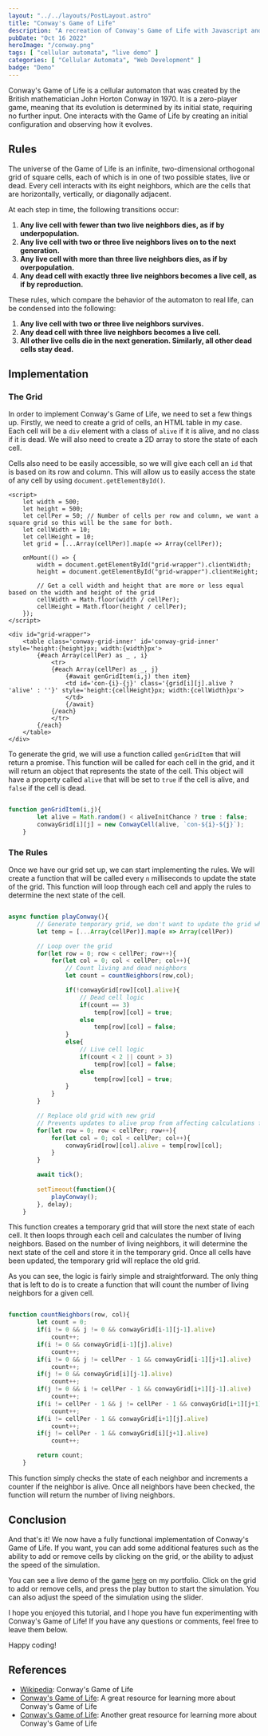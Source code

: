 ```yaml
---
layout: "../../layouts/PostLayout.astro"
title: "Conway's Game of Life"
description: "A recreation of Conway's Game of Life with Javascript and Svelte."
pubDate: "Oct 16 2022"
heroImage: "/conway.png"
tags: [ "cellular automata", "live demo" ]
categories: [ "Cellular Automata", "Web Development" ]
badge: "Demo"
---
```


Conway's Game of Life is a cellular automaton that was created by the British mathematician John Horton Conway in 1970. It is a zero-player game, meaning that its evolution is determined by its initial state, requiring no further input. One interacts with the Game of Life by creating an initial configuration and observing how it evolves.

## Rules

The universe of the Game of Life is an infinite, two-dimensional orthogonal grid of square cells, each of which is in one of two possible states, live or dead. Every cell interacts with its eight neighbors, which are the cells that are horizontally, vertically, or diagonally adjacent.

At each step in time, the following transitions occur:

1. **Any live cell with fewer than two live neighbors dies, as if by underpopulation.**
2. **Any live cell with two or three live neighbors lives on to the next generation.**
3. **Any live cell with more than three live neighbors dies, as if by overpopulation.**
4. **Any dead cell with exactly three live neighbors becomes a live cell, as if by reproduction.**

These rules, which compare the behavior of the automaton to real life, can be condensed into the following:

1. **Any live cell with two or three live neighbors survives.**
2. **Any dead cell with three live neighbors becomes a live cell.**
3. **All other live cells die in the next generation. Similarly, all other dead cells stay dead.**

## Implementation

### The Grid

In order to implement Conway's Game of Life, we need to set a few things up. Firstly, we need to create a grid of cells, an HTML table in my case. Each cell will be a `div` element with a class of `alive` if it is alive, and no class if it is dead. We will also need to create a 2D array to store the state of each cell.

Cells also need to be easily accessible, so we will give each cell an `id` that is based on its row and column. This will allow us to easily access the state of any cell by using `document.getElementById()`.

```svelte
<script>
    let width = 500;
    let height = 500;
    let cellPer = 50; // Number of cells per row and column, we want a square grid so this will be the same for both.
    let cellWidth = 10;
    let cellHeight = 10;
    let grid = [...Array(cellPer)].map(e => Array(cellPer));

    onMount(() => {
        width = document.getElementById("grid-wrapper").clientWidth;
        height = document.getElementById("grid-wrapper").clientHeight;

        // Get a cell width and height that are more or less equal based on the width and height of the grid
        cellWidth = Math.floor(width / cellPer);
        cellHeight = Math.floor(height / cellPer);
    });
</script>

<div id="grid-wrapper">
    <table class='conway-grid-inner' id='conway-grid-inner' style='height:{height}px; width:{width}px'>
        {#each Array(cellPer) as _ , i}
            <tr>
            {#each Array(cellPer) as _, j}
                {#await genGridItem(i,j) then item}
                <td id='con-{i}-{j}' class='{grid[i][j].alive ? 'alive' : ''}' style='height:{cellHeight}px; width:{cellWidth}px'>
                </td>
                {/await}
            {/each}
            </tr>
        {/each}
    </table>
</div>

```

To generate the grid, we will use a function called `genGridItem` that will return a promise. This function will be called for each cell in the grid, and it will return an object that represents the state of the cell. This object will have a property called `alive` that will be set to `true` if the cell is alive, and `false` if the cell is dead.

```javascript

function genGridItem(i,j){
        let alive = Math.random() < aliveInitChance ? true : false;
        conwayGrid[i][j] = new ConwayCell(alive, `con-${i}-${j}`);
    }

```

### The Rules

Once we have our grid set up, we can start implementing the rules. We will create a function that will be called every `n` milliseconds to update the state of the grid. This function will loop through each cell and apply the rules to determine the next state of the cell.

```javascript

async function playConway(){
        // Generate temporary grid, we don't want to update the grid while we are still calculating the next state
        let temp = [...Array(cellPer)].map(e => Array(cellPer))

        // Loop over the grid
        for(let row = 0; row < cellPer; row++){
            for(let col = 0; col < cellPer; col++){
                // Count living and dead neighbors
                let count = countNeighbors(row,col);

                if(!conwayGrid[row][col].alive){
                    // Dead cell logic
                    if(count == 3)
                        temp[row][col] = true;
                    else
                        temp[row][col] = false;
                }
                else{
                    // Live cell logic
                    if(count < 2 || count > 3)
                        temp[row][col] = false; 
                    else
                        temp[row][col] = true;   
                }                
            }
        }

        // Replace old grid with new grid
        // Prevents updates to alive prop from affecting calculations for other cells
        for(let row = 0; row < cellPer; row++){
            for(let col = 0; col < cellPer; col++){
                conwayGrid[row][col].alive = temp[row][col];
            }
        }

        await tick();
        
        setTimeout(function(){
            playConway();
        }, delay);
    }

```

This function creates a temporary grid that will store the next state of each cell. It then loops through each cell and calculates the number of living neighbors. Based on the number of living neighbors, it will determine the next state of the cell and store it in the temporary grid. Once all cells have been updated, the temporary grid will replace the old grid.

As you can see, the logic is fairly simple and straightforward. The only thing that is left to do is to create a function that will count the number of living neighbors for a given cell.

```javascript

function countNeighbors(row, col){
        let count = 0;
        if(i != 0 && j != 0 && conwayGrid[i-1][j-1].alive)
            count++;
        if(i != 0 && conwayGrid[i-1][j].alive)
            count++;
        if(i != 0 && j != cellPer - 1 && conwayGrid[i-1][j+1].alive)
            count++;
        if(j != 0 && conwayGrid[i][j-1].alive)
            count++;
        if(j != 0 && i != cellPer - 1 && conwayGrid[i+1][j-1].alive)
            count++;
        if(i != cellPer - 1 && j != cellPer - 1 && conwayGrid[i+1][j+1].alive)
            count++;
        if(i != cellPer - 1 && conwayGrid[i+1][j].alive)
            count++;
        if(j != cellPer - 1 && conwayGrid[i][j+1].alive)
            count++;

        return count;
    }

```

This function simply checks the state of each neighbor and increments a counter if the neighbor is alive. Once all neighbors have been checked, the function will return the number of living neighbors.

## Conclusion

And that's it! We now have a fully functional implementation of Conway's Game of Life. If you want, you can add some additional features such as the ability to add or remove cells by clicking on the grid, or the ability to adjust the speed of the simulation.

You can see a live demo of the game [here](https://joshgracie.com/demos/conwaydemo) on my portfolio. Click on the grid to add or remove cells, and press the play button to start the simulation. You can also adjust the speed of the simulation using the slider.

I hope you enjoyed this tutorial, and I hope you have fun experimenting with Conway's Game of Life! If you have any questions or comments, feel free to leave them below.

Happy coding!

## References

- [Wikipedia](https://en.wikipedia.org/wiki/Conway%27s_Game_of_Life): Conway's Game of Life
- [Conway's Game of Life](https://bitstorm.org/gameoflife/): A great resource for learning more about Conway's Game of Life
- [Conway's Game of Life](https://www.conwaylife.com/): Another great resource for learning more about Conway's Game of Life